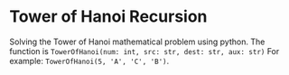 # Tower of Hanoi Recursion
Solving the Tower of Hanoi mathematical problem using python.
The function is `TowerOfHanoi(num: int, src: str, dest: str, aux: str)`
For example: `TowerOfHanoi(5, 'A', 'C', 'B')`.
